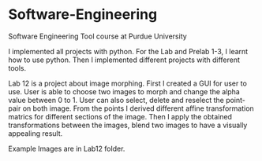 # Software-Engineering
Software Engineering Tool course at Purdue University

I implemented all projects with python. For the Lab and Prelab 1-3, I learnt how to use python. Then I implemented different projects with different tools.

Lab 12 is a project about image morphing. First I created a GUI for user to use. User is able to choose two images to morph and change the alpha value between 0 to 1. User can also select, delete and reselect the point-pair on both image. From the points I derived different affine transformation matrics for different sections of the image. Then I apply the obtained transformations between the images, blend two images to have a visually appealing result.

Example Images are in Lab12 folder.
